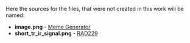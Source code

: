 Here the sources for the files, that were not created in this work will be named:

- **image.png** - [Meme Generator](https://github.com/mackostya/simple-vis-helper/blob/main/generate_meme.py)
- **short_tr_ir_signal.png** - [RAD229](https://web.stanford.edu/class/rad229/)